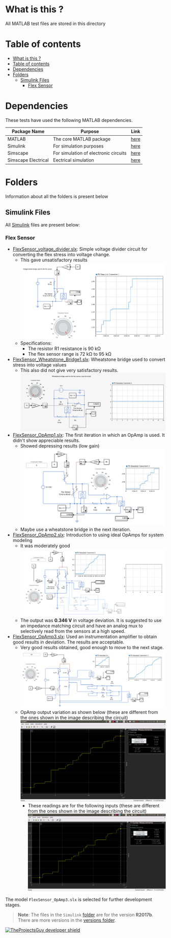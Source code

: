 # What is this ?
All MATLAB test files are stored in this directory

# Table of contents
- [What is this ?](#what-is-this)
- [Table of contents](#table-of-contents)
- [Dependencies](#dependencies)
- [Folders](#folders)
  - [Simulink Files](#simulink-files)
    - [Flex Sensor](#flex-sensor)

# Dependencies
These tests have used the following MATLAB dependencies.

| **Package Name** | **Purpose** | **Link** |
| ---- | ---- | ---- | 
| MATLAB | The core MATLAB package | [here](https://in.mathworks.com/products/matlab.html) |
| Simulink | For simulation purposes | [here](https://in.mathworks.com/products/simulink.html) |
| Simscape | For simulation of electronic circuits | [here](https://in.mathworks.com/products/simscape.html) |
| Simscape Electrical | Eectrical simulation | [here](https://in.mathworks.com/products/simscape-electrical.html) |

# Folders
Information about all the folders is present below

## Simulink Files
All [Simulink](https://www.mathworks.com/products/simulink.html) files are present below:

### Flex Sensor
- [FlexSensor_voltage_divider.slx](./Simulink/FlexSensor_voltage_divider.slx): Simple voltage divider circuit for converting the flex stress into voltage change.
  - This gave unsatisfactory results
    ![Voltage Divider circuit](../.media/photos/Voltage_divider.png)
  - Specifications:
    - The resistor R1 resistance is 90 kΩ
    - The flex sensor range is 72 kΩ to 95 kΩ
- [FlexSensor_Wheatstone_Bridge1.slx](./Simulink/FlexSensor_Wheatstone_Bridge1.slx): Wheatstone bridge used to convert stress into voltage values
  - This also did not give very satisfactory results.
    ![Wheatstone bridge circuit](../.media/photos/Wheatstone_Bridge1.png)
- [FlexSensor_OpAmp1.slx](./Simulink/FlexSensor_OpAmp1.slx): The first iteration in which an OpAmp is used. It didn't show appreciable results.
  - Showed depressing results (low gain)
    ![OpAmp Iteration 1 image](../.media/photos/OpAmp1.png)
  - Maybe use a wheatstone bridge in the next iteration.
- [FlexSensor_OpAmp2.slx](./Simulink/FlexSensor_OpAmp2.slx): Introduction to using ideal OpAmps for system modeling
  - It was moderately good
    ![OpAmp Iteration 2 image](../.media/photos/OpAmp2.png)
  - The output was **0.346 V** in voltage deviation. It is suggested to use an impedance matching circuit and have an analog mux to selectively read from the sensors at a high speed.
- [FlexSensor_OpAmp3.slx](./Simulink/FlexSensor_OpAmp3.slx): Used an instrumentation amplifier to obtain good results in deviation. The results are acceptable.
  - Very good results obtained, good enough to move to the next stage.
    ![OpAmp Iteration 3 image](../.media/photos/OpAmp3.png)
  - OpAmp output variation as shown below (these are different from the ones shown in the image describing the circuit)
    ![OpAmp final output readings](../.media/photos/Flex_sensor_instrumentation_amplifier.png)
    - These readings are for the following inputs (these are different from the ones shown in the image describing the circuit)
        ![Input values of flex sensor](../.media/photos/Flex_sensor_wheatstone_bridge.png)

The model `FlexSensor_OpAmp3.slx` is selected for further development stages.

> **Note**: The files in the `Simulink` [folder](./Simulink/) are for the version **R2017b**. There are more versions in the [versions folder](./Simulink/Versions/).

[![TheProjectsGuy developer shield](https://img.shields.io/badge/Dev-TheProjectsGuy-0061ff.svg)](https://github.com/TheProjectsGuy)
